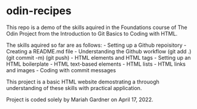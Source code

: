 # odin-recipes
This repo is a demo of the skills aquired in the Foundations course of The Odin Project from the Introduction to Git Basics to Coding with HTML. 

The skills aquired so far are as follows:
    - Setting up a Github repoisitory
    - Creating a README.md file
    - Understanding the Github workflow (git add .) (git commit -m) (git push)
    - HTML elements and HTML tags
    - Setting up an HTML boilerplate
    - HTML text-based elements
    - HTML lists
    - HTML links and images
    - Coding with commit messages

This project is a basic HTML website demostrating a throuogh understanding of these skills with practical application. 

Project is coded solely by Mariah Gardner on April 17, 2022.
